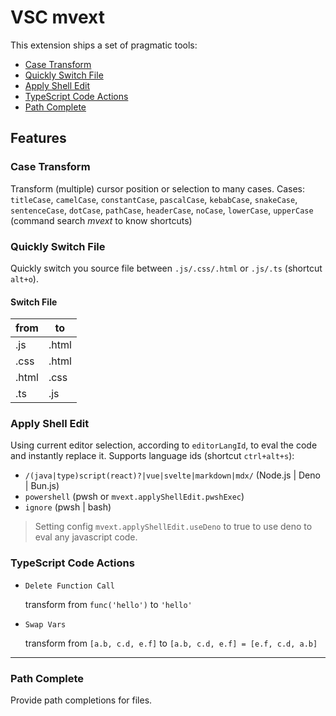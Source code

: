 # VSC mvext

This extension ships a set of pragmatic tools:

- [Case Transform](#case-transform)
- [Quickly Switch File](#quickly-switch-file)
- [Apply Shell Edit](#apply-shell-edit)
- [TypeScript Code Actions](#typescript-code-actions)
- [Path Complete](#path-complete)

## Features

### Case Transform

Transform (multiple) cursor position or selection to many cases. Cases: `titleCase`, `camelCase`, `constantCase`, `pascalCase`, `kebabCase`, `snakeCase`, `sentenceCase`, `dotCase`, `pathCase`, `headerCase`, `noCase`, `lowerCase`, `upperCase` (command search _mvext_ to know shortcuts)

### Quickly Switch File

Quickly switch you source file between `.js/.css/.html` or `.js/.ts` (shortcut `alt+o`).

#### Switch File

| from  | to    |
| ----- | ----- |
| .js   | .html |
| .css  | .html |
| .html | .css  |
| .ts   | .js   |

### Apply Shell Edit

Using current editor selection, according to `editorLangId`, to eval the code and instantly replace it. Supports language ids (shortcut `ctrl+alt+s`):

- `/(java|type)script(react)?|vue|svelte|markdown|mdx/` (Node.js | Deno | Bun.js)
- `powershell` (pwsh or `mvext.applyShellEdit.pwshExec`)
- `ignore` (pwsh | bash)

> Setting config `mvext.applyShellEdit.useDeno` to true to use deno to eval any javascript code.

### TypeScript Code Actions

- `Delete Function Call`

  transform from `func('hello')` to `'hello'`

- `Swap Vars`

  transform from `[a.b, c.d, e.f]` to `[a.b, c.d, e.f] = [e.f, c.d, a.b]`

---

### Path Complete

Provide path completions for files.

